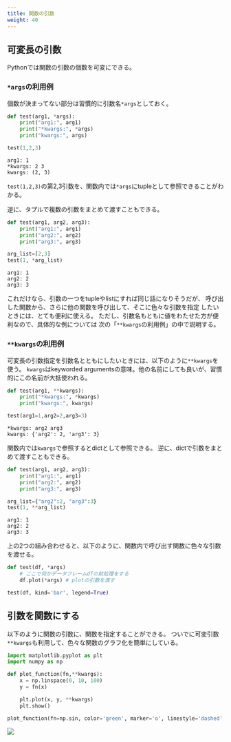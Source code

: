 ```yaml
---
title: 関数の引数
weight: 40
---
```


## 可変長の引数

Pythonでは関数の引数の個数を可変にできる。

### `*args`の利用例

個数が決まってない部分は習慣的に引数名`*args`としておく。


```python
def test(arg1, *args):
    print("arg1:", arg1)
    print("*kwargs:", *args)
    print("kwargs:", args)

test(1,2,3)
```
```
arg1: 1
*kwargs: 2 3
kwargs: (2, 3)
```
`test(1,2,3)`の第2,3引数を、関数内では`*args`にtupleとして参照できることがわかる。

逆に、タプルで複数の引数をまとめて渡すこともできる。
```python
def test(arg1, arg2, arg3):
    print("arg1:", arg1)
    print("arg2:", arg2)
    print("arg3:", arg3)

arg_list=[2,3]
test(1, *arg_list)
```
```
arg1: 1
arg2: 2
arg3: 3
```

これだけなら、引数の一つをtupleやlistにすれば同じ話になりそうだが、
呼び出した関数から、さらに他の関数を呼び出して、そこに色々な引数を指定
したいときには、とても便利に使える。
ただし、引数名もともに値をわたせた方が便利なので、具体的な例については
次の「`**kwargs`の利用例」の中で説明する。

### `**kwargs`の利用例


可変長の引数指定を引数名とともにしたいときには、以下のように`**kwargs`を使う。
`kwargs`はkeyworded argumentsの意味。他の名前にしても良いが、習慣的にこの名前が大抵使われる。

```python
def test(arg1, **kwargs):
    print("*kwargs:", *kwargs)
    print("kwargs:", kwargs)

test(arg1=1,arg2=2,arg3=3)
```
```
*kwargs: arg2 arg3
kwargs: {'arg2': 2, 'arg3': 3}
```

関数内では`kwargs`で参照するとdictとして参照できる。
逆に、dictで引数をまとめて渡すこともできる。

```python
def test(arg1, arg2, arg3):
    print("arg1:", arg1)
    print("arg2:", arg2)
    print("arg3:", arg3)

arg_list={"arg2":2, "arg3":3}
test(1, **arg_list)
```
```
arg1: 1
arg2: 2
arg3: 3
```

上の2つの組み合わせると、以下のように、関数内で呼び出す関数に色々な引数を渡せる。
```python
def test(df, *args)
    # ここで何かデータフレームdfの前処理をする
    df.plot(*args) # plotの引数を渡す

test(df, kind='bar', legend=True)
```

## 引数を関数にする

以下のように関数の引数に、関数を指定することができる。
ついでに可変引数`**kwargs`も利用して、色々な関数のグラフ化を簡単にしている。

```python
import matplotlib.pyplot as plt
import numpy as np

def plot_function(fn,**kwargs):
    x = np.linspace(0, 10, 100)
    y = fn(x)

    plt.plot(x, y, **kwargs)
    plt.show()

plot_function(fn=np.sin, color='green', marker='o', linestyle='dashed', linewidth=2, markersize=2)
```
![](images/function-plot)
